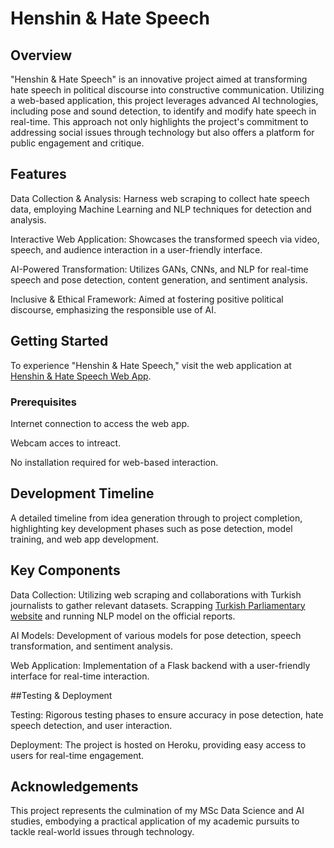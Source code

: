 # Henshin & Hate Speech

## Overview

"Henshin & Hate Speech" is an innovative project aimed at transforming hate speech in political discourse into constructive communication. Utilizing a web-based application, this project leverages advanced AI technologies, including pose and sound detection, to identify and modify hate speech in real-time. This approach not only highlights the project's commitment to addressing social issues through technology but also offers a platform for public engagement and critique.

## Features

Data Collection & Analysis: Harness web scraping to collect hate speech data, employing Machine Learning and NLP techniques for detection and analysis.

Interactive Web Application: Showcases the transformed speech via video, speech, and audience interaction in a user-friendly interface.

AI-Powered Transformation: Utilizes GANs, CNNs, and NLP for real-time speech and pose detection, content generation, and sentiment analysis.

Inclusive & Ethical Framework: Aimed at fostering positive political discourse, emphasizing the responsible use of AI.

## Getting Started

To experience "Henshin & Hate Speech," visit the web application at [Henshin & Hate Speech Web App](https://henshin-aslico-14859966a7ba.herokuapp.com).

### Prerequisites

Internet connection to access the web app.

Webcam acces to intreact.

No installation required for web-based interaction.

## Development Timeline

A detailed timeline from idea generation through to project completion, highlighting key development phases such as pose detection, model training, and web app development.

## Key Components

Data Collection: Utilizing web scraping and collaborations with Turkish journalists to gather relevant datasets. Scrapping [Turkish Parliamentary website](https://henshin-aslico-14859966a7ba.herokuapp.com) and running NLP model on the official reports.

AI Models: Development of various models for pose detection, speech transformation, and sentiment analysis.

Web Application: Implementation of a Flask backend with a user-friendly interface for real-time interaction.

##Testing & Deployment

Testing: Rigorous testing phases to ensure accuracy in pose detection, hate speech detection, and user interaction.

Deployment: The project is hosted on Heroku, providing easy access to users for real-time engagement.

## Acknowledgements

This project represents the culmination of my MSc Data Science and AI studies, embodying a practical application of my academic pursuits to tackle real-world issues through technology.
